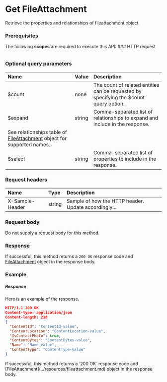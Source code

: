 # Get FileAttachment

Retrieve the properties and relationships of fileattachment object.
### Prerequisites
The following **scopes** are required to execute this API: ### HTTP request
<!-- { "blockType": "ignored" } -->
```http

```
### Optional query parameters
|Name|Value|Description|
|:---------------|:--------|:-------|
|$count|none|The count of related entities can be requested by specifying the $count query option.|
|$expand|string|Comma-separated list of relationships to expand and include in the response. 
See relationships table of [FileAttachment](../resources/fileattachment.md) object for supported names. |
|$select|string|Comma-separated list of properties to include in the response.|

### Request headers
| Name       | Type | Description|
|:-----------|:------|:----------|
| X-Sample-Header  | string  | Sample of how the HTTP header. Update accordingly...|

### Request body
Do not supply a request body for this method.
### Response
If successful, this method returns a `200 OK` response code and [FileAttachment](../resources/fileattachment.md) object in the response body.
### Example
##### Response
Here is an example of the response.
<!-- {
  "blockType": "response",
  "truncated": false,
  "@odata.type": "fileattachment"
} -->
```json
HTTP/1.1 200 OK
Content-type: application/json
Content-length: 210
{
  "ContentId": "ContentId-value",
  "ContentLocation": "ContentLocation-value",
  "IsContactPhoto": true,
  "ContentBytes": "ContentBytes-value",
  "Name": "Name-value",
  "ContentType": "ContentType-value"
}
```

<!-- uuid: 6e08d3c9-d567-4d9e-8390-6d10dc9fe75c
2015-10-14 23:39:33 UTC -->
<!-- {
  "type": "#page.annotation",
  "description": "Get FileAttachment",
  "keywords": "",
  "section": "documentation",
  "tocPath": ""
}-->If successful, this method returns a `200 OK` response code and [FileAttachment](../resources/fileattachment.md) object in the response body.
